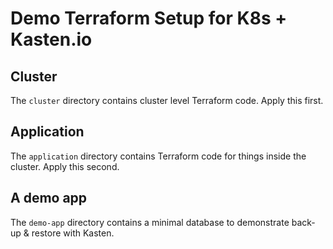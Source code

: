 # Demo Terraform Setup for K8s + Kasten.io

## Cluster

The `cluster` directory contains cluster level Terraform code. Apply this first.

## Application

The `application` directory contains Terraform code for things inside the cluster. Apply this second.

## A demo app

The `demo-app` directory contains a minimal database to demonstrate back-up & restore with Kasten.
